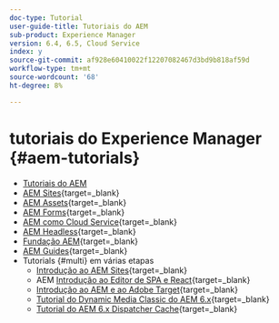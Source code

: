 ```yaml
---
doc-type: Tutorial
user-guide-title: Tutoriais do AEM
sub-product: Experience Manager
version: 6.4, 6.5, Cloud Service
index: y
source-git-commit: af928e60410022f12207082467d3bd9b818af59d
workflow-type: tm+mt
source-wordcount: '68'
ht-degree: 8%

---
```



# tutoriais do Experience Manager {#aem-tutorials}

+ [Tutoriais do AEM](overview.md)
+ [AEM Sites](https://experienceleague.adobe.com/docs/experience-manager-learn/sites/overview.html){target=_blank}
+ [AEM Assets](https://experienceleague.adobe.com/docs/experience-manager-learn/assets/overview.html){target=_blank}
+ [AEM Forms](https://experienceleague.adobe.com/docs/experience-manager-learn/forms/overview.html){target=_blank}
+ [AEM como Cloud Service](https://experienceleague.adobe.com/docs/experience-manager-learn/cloud-service/overview.html?lang=pt-BR){target=_blank}
+ [AEM Headless](https://experienceleague.adobe.com/docs/experience-manager-learn/getting-started-with-aem-headless/overview.html?lang=pt-BR){target=_blank}
+ [Fundação AEM](https://experienceleague.adobe.com/docs/experience-manager-learn/cloud-service/overview.html?lang=pt-BR){target=_blank}
+ [AEM Guides](https://experienceleague.adobe.com/docs/experience-manager-guides-learn/tutorials/overview.html){target=_blank}
+ Tutorials {#multi} em várias etapas
   + [Introdução ao AEM Sites](https://experienceleague.adobe.com/docs/experience-manager-learn/getting-started-wknd-tutorial-develop/overview.html?lang=pt-BR){target=_blank}
   + AEM [Introdução ao Editor de SPA e React](https://experienceleague.adobe.com/docs/experience-manager-learn/spa-react-tutorial/overview.html){target=_blank}
   + [Introdução ao AEM e ao Adobe Target](https://experienceleague.adobe.com/docs/experience-manager-learn/aem-target-tutorial/overview.html){target=_blank}
   + [Tutorial do Dynamic Media Classic do AEM 6.x](https://experienceleague.adobe.com/docs/experience-manager-learn/dynamic-media-classic-tutorial/overview.html){target=_blank}
   + [Tutorial do AEM 6.x Dispatcher Cache](https://experienceleague.adobe.com/docs/experience-manager-learn/dispatcher-tutorial/overview.html){target=_blank}
